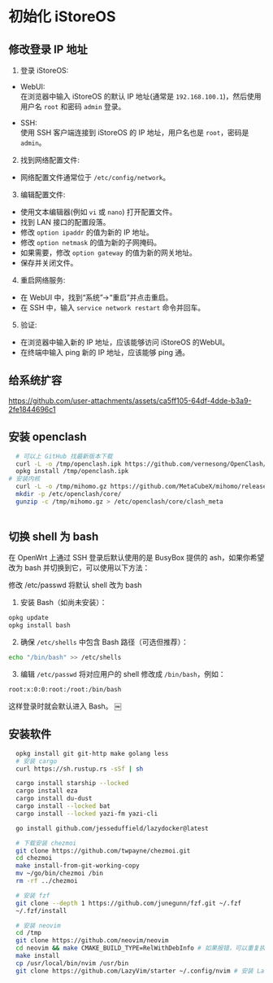 # 初始化 iStoreOS

## 修改登录 IP 地址

1. 登录 iStoreOS:

* WebUI:  
在浏览器中输入 iStoreOS 的默认 IP 地址(通常是 `192.168.100.1`)，然后使用用户名 `root` 和密码 `admin` 登录。
  
* SSH:  
使用 SSH 客户端连接到 iStoreOS 的 IP 地址，用户名也是 `root`，密码是 `admin`。
  
2. 找到网络配置文件:
* 网络配置文件通常位于 `/etc/config/network`。

3. 编辑配置文件:
* 使用文本编辑器(例如 `vi` 或 `nano`) 打开配置文件。
* 找到 LAN 接口的配置段落。
* 修改 `option ipaddr` 的值为新的 IP 地址。
* 修改 `option netmask` 的值为新的子网掩码。
* 如果需要，修改 `option gateway` 的值为新的网关地址。
* 保存并关闭文件。

4. 重启网络服务:
* 在 WebUI 中，找到“系统”->“重启”并点击重启。
* 在 SSH 中，输入 `service network restart` 命令并回车。

5. 验证:
* 在浏览器中输入新的 IP 地址，应该能够访问 iStoreOS 的WebUI。
* 在终端中输入 ping 新的 IP 地址，应该能够 ping 通。

## 给系统扩容



https://github.com/user-attachments/assets/ca5ff105-64df-4dde-b3a9-2fe1844696c1

## 安装 openclash

```bash
  # 可以上 GitHub 找最新版本下载
  curl -L -o /tmp/openclash.ipk https://github.com/vernesong/OpenClash/releases/download/v0.46.137/luci-app-openclash_0.46.137_all.ipk
  opkg install /tmp/openclash.ipk
# 安装内核
  curl -L -o /tmp/mihomo.gz https://github.com/MetaCubeX/mihomo/releases/download/v1.19.12/mihomo-linux-amd64-compatible-v1.19.12.gz
  mkdir -p /etc/openclash/core/
  gunzip -c /tmp/mihomo.gz > /etc/openclash/core/clash_meta
  
```

## 切换 shell 为 bash

在 OpenWrt 上通过 SSH 登录后默认使用的是 BusyBox 提供的 ash，如果你希望改为 bash 并切换到它，可以使用以下方法：

修改 /etc/passwd 将默认 shell 改为 bash  
1.	安装 Bash（如尚未安装）：

```bash
opkg update
opkg install bash
```
2. 确保 `/etc/shells` 中包含 Bash 路径（可选但推荐）：  
```bash
echo "/bin/bash" >> /etc/shells
```
3.	编辑 `/etc/passwd` 将对应用户的 shell 修改成 `/bin/bash`，例如：  
```bash
root:x:0:0:root:/root:/bin/bash
```

这样登录时就会默认进入 Bash。 ￼

## 安装软件

```bash
  opkg install git git-http make golang less
  # 安装 cargo
  curl https://sh.rustup.rs -sSf | sh

  cargo install starship --locked
  cargo install eza
  cargo install du-dust
  cargo install --locked bat
  cargo install --locked yazi-fm yazi-cli

  go install github.com/jesseduffield/lazydocker@latest

  # 下载安装 chezmoi
  git clone https://github.com/twpayne/chezmoi.git
  cd chezmoi
  make install-from-git-working-copy
  mv ~/go/bin/chezmoi /bin
  rm -rf ../chezmoi

  # 安装 fzf
  git clone --depth 1 https://github.com/junegunn/fzf.git ~/.fzf
  ~/.fzf/install

  # 安装 neovim
  cd /tmp
  git clone https://github.com/neovim/neovim
  cd neovim && make CMAKE_BUILD_TYPE=RelWithDebInfo # 如果报错，可以重复执行 make CMAKE_BUILD_TYPE=RelWithDebInfo。
  make install
  cp /usr/local/bin/nvim /usr/bin
  git clone https://github.com/LazyVim/starter ~/.config/nvim # 安装 LazyVim
```
